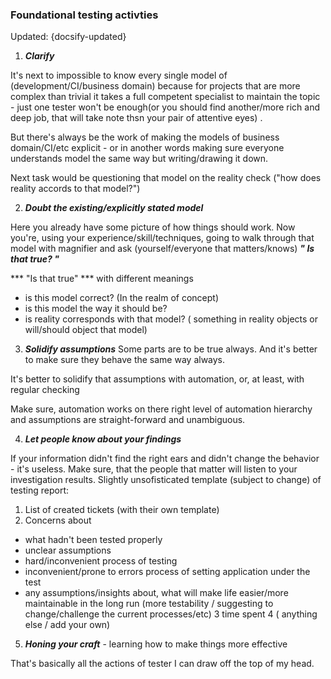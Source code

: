 ### Foundational testing activties

Updated: {docsify-updated}

1. ***Clarify***

It's next to impossible to know every single model of (development/CI/business domain) because for projects that are more complex than trivial it takes a  full competent specialist to maintain the topic - just one tester won't be enough(or you should find another/more rich and deep job, that will take note thsn your pair of attentive eyes) . 

But there's always be the work of making the models of business domain/CI/etc explicit - or in another words making sure everyone understands model the same way but writing/drawing it down. 

Next task would be questioning that model on the reality check ("how does reality accords to that model?") 

2. ***Doubt the existing/explicitly stated model***

Here you already have some picture of how things should work. Now you're, using your experience/skill/techniques, going to walk through that model with magnifier and ask (yourself/everyone that matters/knows) ***" Is that true? "***

*** "Is that true" *** with different meanings
- is this model correct? (In the realm of concept) 
- is this model the way it should be? 
- is reality corresponds with that model? ( something in reality objects or will/should object that model) 


3. ***Solidify assumptions***
Some parts are to be true always. And it's better to make sure they behave the same way always. 

It's better to solidify that assumptions with automation, or, at least, with regular checking

Make sure, automation works on there right level of automation hierarchy and assumptions are straight-forward and unambiguous. 


4.  ***Let people know about your findings***

If your information didn't find the right ears and didn't change the behavior - it's useless. Make sure, that the people that matter will listen to your investigation results. Slightly unsofisticated template (subject to change) of testing report:

1. List of created tickets (with their own template) 
2. Concerns about
- what hadn't been tested properly
- unclear assumptions
- hard/inconvenient process of testing
- inconvenient/prone to errors process of setting application under the test
- any assumptions/insights about, what will make life easier/more maintainable in the long run (more testability / suggesting to change/challenge the current processes/etc) 
3 time spent
4 ( anything else / add your own) 

5. ***Honing your craft*** - learning how to make things more effective

That's basically all the actions  of tester I can draw  off the top of my head.